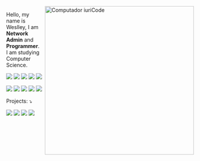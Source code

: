 <img src="https://raw.githubusercontent.com/MicaelliMedeiros/micaellimedeiros/master/image/computer-illustration.png" min-width="400px" max-width="400px" width="400px" align="right" alt="Computador iuriCode">

<p align="left">
  Hello, my name is Weslley, I am <strong>Network Admin</strong> and <strong>Programmer</strong>.<br>I am studying Computer Science.
</p>

<p align="left">
  <img src="https://img.shields.io/badge/JavaScript-323330?style=for-the-badge&logo=javascript&logoColor=F7DF1E">
  <img src="https://img.shields.io/badge/Node.js-43853D?style=for-the-badge&logo=node.js&logoColor=white">
  <img src="https://img.shields.io/badge/C-00599C?style=for-the-badge&logo=c&logoColor=white">
  <img src="https://img.shields.io/badge/PHP-777BB4?style=for-the-badge&logo=php&logoColor=white">
  <img src="https://img.shields.io/badge/Python-14354C?style=for-the-badge&logo=python&logoColor=white">
</p>

<p align="left">
  <img src="https://img.shields.io/badge/Zabbix-%23f01742.svg?&style=for-the-badge&logo=zabbix&logoColor=white"/>
  <img src="https://img.shields.io/badge/docker%20-%230db7ed.svg?&style=for-the-badge&logo=docker&logoColor=white"/>
  <img src="https://img.shields.io/badge/ansible%20-%231A1918.svg?&style=for-the-badge&logo=ansible&logoColor=white"/>
  <img src="https://img.shields.io/badge/terraform%20-%235835CC.svg?&style=for-the-badge&logo=terraform&logoColor=white"/>
  <img src="https://img.shields.io/badge/Openstack-%23f01742.svg?&style=for-the-badge&logo=openstack&logoColor=white"/>
</p>

<p align="left">
  Projects: ⤵️
</p>

<p align="left">
  <a href="#" alt="Blog">
  <img src="https://img.shields.io/static/v1?label=Blog&message=Infra%20Antenada&color=232634&style=for-the-badge&logo=ghost&link=https://infra.expert"/></a>

  <a href="#" alt="Instagram">
  <img src="https://img.shields.io/badge/@infraantenada-E4405F?style=for-the-badge&logo=instagram&logoColor=white&link=https://instagram.com/infraantenada"/></a>

  <a href="#" alt="Facebook">
  <img src="https://img.shields.io/badge/infraantenada-1877F2?style=for-the-badge&logo=facebook&logoColor=white&link=https://facebook.com/infraantenada"/></a>
  
  <a href="#" alt="Youtube">
  <img src="https://img.shields.io/badge/infraantenada%20-%23FF0000.svg?&style=for-the-badge&logo=YouTube&logoColor=white&link=https://youtube.com/infraantenada"/>
</p>  
